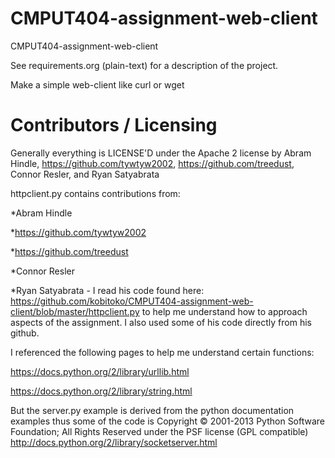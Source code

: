 CMPUT404-assignment-web-client
==============================

CMPUT404-assignment-web-client

See requirements.org (plain-text) for a description of the project.

Make a simple web-client like curl or wget

Contributors / Licensing
========================


Generally everything is LICENSE'D under the Apache 2 license by Abram Hindle, 
https://github.com/tywtyw2002, https://github.com/treedust, Connor Resler, and Ryan Satyabrata

httpclient.py contains contributions from:

*Abram Hindle

*https://github.com/tywtyw2002

*https://github.com/treedust

*Connor Resler

*Ryan Satyabrata - I read his code found here: https://github.com/kobitoko/CMPUT404-assignment-web-client/blob/master/httpclient.py to help me understand how to approach aspects of the assignment. I also used some of his code directly from his github.

I referenced the following pages to help me understand certain functions:

https://docs.python.org/2/library/urllib.html

https://docs.python.org/2/library/string.html


But the server.py example is derived from the python documentation
examples thus some of the code is Copyright © 2001-2013 Python
Software Foundation; All Rights Reserved under the PSF license (GPL
compatible) http://docs.python.org/2/library/socketserver.html

